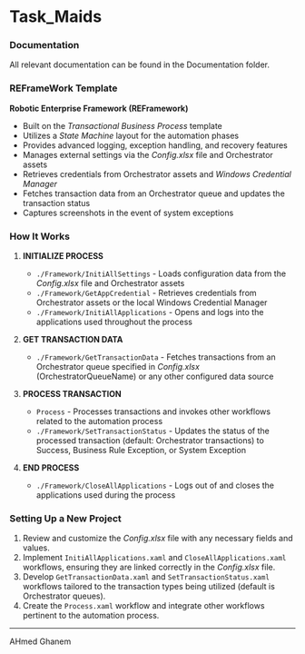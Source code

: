 # Task_Maids
### Documentation

All relevant documentation can be found in the Documentation folder.

### REFrameWork Template

**Robotic Enterprise Framework (REFramework)**

- Built on the *Transactional Business Process* template
- Utilizes a *State Machine* layout for the automation phases
- Provides advanced logging, exception handling, and recovery features
- Manages external settings via the *Config.xlsx* file and Orchestrator assets
- Retrieves credentials from Orchestrator assets and *Windows Credential Manager*
- Fetches transaction data from an Orchestrator queue and updates the transaction status
- Captures screenshots in the event of system exceptions

### How It Works

1. **INITIALIZE PROCESS**
   - `./Framework/InitiAllSettings` - Loads configuration data from the *Config.xlsx* file and Orchestrator assets
   - `./Framework/GetAppCredential` - Retrieves credentials from Orchestrator assets or the local Windows Credential Manager
   - `./Framework/InitiAllApplications` - Opens and logs into the applications used throughout the process

2. **GET TRANSACTION DATA**
   - `./Framework/GetTransactionData` - Fetches transactions from an Orchestrator queue specified in *Config.xlsx* (OrchestratorQueueName) or any other configured data source

3. **PROCESS TRANSACTION**
   - `Process` - Processes transactions and invokes other workflows related to the automation process
   - `./Framework/SetTransactionStatus` - Updates the status of the processed transaction (default: Orchestrator transactions) to Success, Business Rule Exception, or System Exception

4. **END PROCESS**
   - `./Framework/CloseAllApplications` - Logs out of and closes the applications used during the process

### Setting Up a New Project

1. Review and customize the *Config.xlsx* file with any necessary fields and values.
2. Implement `InitiAllApplications.xaml` and `CloseAllApplications.xaml` workflows, ensuring they are linked correctly in the *Config.xlsx* file.
3. Develop `GetTransactionData.xaml` and `SetTransactionStatus.xaml` workflows tailored to the transaction types being utilized (default is Orchestrator queues).
4. Create the `Process.xaml` workflow and integrate other workflows pertinent to the automation process.

---
AHmed Ghanem
